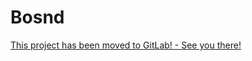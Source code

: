 # Bosnd

[This project has been moved to GitLab! - See you there!](https://gitlab.com/n0r1sk/bosnd)
